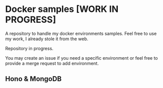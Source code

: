 # Docker samples [WORK IN PROGRESS]

A repository to handle my docker environments samples. Feel free to use my work, I already stole it from the web. 

Repository in progress. 

You may create an issue if you need a specific environment or feel free to provide a merge request to add environment. 

## Hono & MongoDB